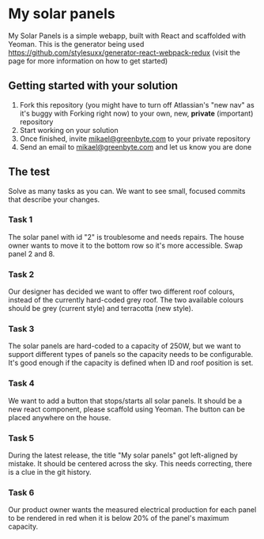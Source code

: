 # My solar panels

My Solar Panels is a simple webapp, built with React and scaffolded with Yeoman. This is the generator being used https://github.com/stylesuxx/generator-react-webpack-redux (visit the page for more information on how to get started)

## Getting started with your solution
1. Fork this repository (you might have to turn off Atlassian's "new nav" as it's buggy with Forking right now) to your own, new, **private** (important) repository
1. Start working on your solution
1. Once finished, invite mikael@greenbyte.com to your private repository
1. Send an email to mikael@greenbyte.com and let us know you are done

## The test
Solve as many tasks as you can. We want to see small, focused commits that describe your changes.

### Task 1
The solar panel with id "2" is troublesome and needs repairs. The house owner wants to move it to the bottom row so it's more accessible. Swap panel 2 and 8.

### Task 2
Our designer has decided we want to offer two different roof colours, instead of the currently hard-coded grey roof. The two available colours should be grey (current style) and terracotta (new style).

### Task 3
The solar panels are hard-coded to a capacity of 250W, but we want to support different types of panels so the capacity needs to be configurable. It's good enough if the capacity is defined when ID and roof position is set.

### Task 4
We want to add a button that stops/starts all solar panels. It should be a new react component, please scaffold using Yeoman. The button can be placed anywhere on the house.

### Task 5
During the latest release, the title "My solar panels" got left-aligned by mistake. It should be centered across the sky. This needs correcting, there is a clue in the git history.

### Task 6
Our product owner wants the measured electrical production for each panel to be rendered in red when it is below 20% of the panel's maximum capacity.